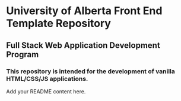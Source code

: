 # University of Alberta Front End Template Repository
## Full Stack Web Application Development Program
### This repository is intended for the development of vanilla HTML/CSS/JS applications.

Add your README content here.
